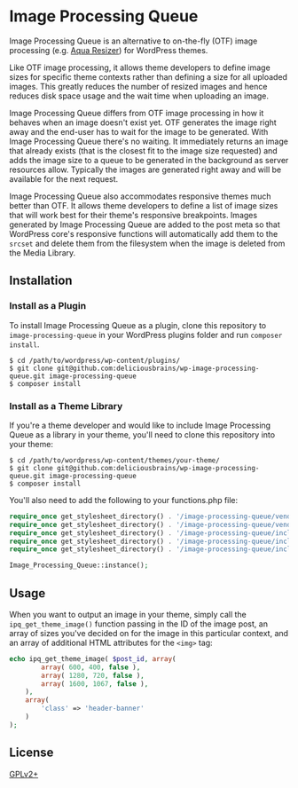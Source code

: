 # Image Processing Queue

Image Processing Queue is an alternative to on-the-fly (OTF) image processing (e.g. [Aqua Resizer](https://github.com/syamilmj/Aqua-Resizer)) for WordPress themes.

Like OTF image processing, it allows theme developers to define image sizes for specific theme contexts rather than defining a size for all uploaded images. This greatly reduces the number of resized images and hence reduces disk space usage and the wait time when uploading an image. 

Image Processing Queue differs from OTF image processing in how it behaves when an image doesn't exist yet. OTF generates the image right away and the end-user has to wait for the image to be generated. With Image Processing Queue there's no waiting. It immediately returns an image that already exists (that is the closest fit to the image size requested) and adds the image size to a queue to be generated in the background as server resources allow. Typically the images are generated right away and will be available for the next request. 
  
Image Processing Queue also accommodates responsive themes much better than OTF. It allows theme developers to define a list of image sizes that will work best for their theme's responsive breakpoints. Images generated by Image Processing Queue are added to the post meta so that WordPress core's responsive functions will automatically add them to the `srcset` and delete them from the filesystem when the image is deleted from the Media Library.
  
## Installation  

### Install as a Plugin

To install Image Processing Queue as a plugin, clone this repository to `image-processing-queue` in your WordPress plugins folder and run `composer install`.

```
$ cd /path/to/wordpress/wp-content/plugins/
$ git clone git@github.com:deliciousbrains/wp-image-processing-queue.git image-processing-queue
$ composer install
```

### Install as a Theme Library

If you're a theme developer and would like to include Image Processing Queue as a library in your theme, you'll need to clone this repository into your theme:

```
$ cd /path/to/wordpress/wp-content/themes/your-theme/
$ git clone git@github.com:deliciousbrains/wp-image-processing-queue.git image-processing-queue
$ composer install
```

You'll also need to add the following to your functions.php file:

```php
require_once get_stylesheet_directory() . '/image-processing-queue/vendor/a5hleyrich/wp-background-processing/classes/wp-async-request.php';
require_once get_stylesheet_directory() . '/image-processing-queue/vendor/a5hleyrich/wp-background-processing/classes/wp-background-process.php';
require_once get_stylesheet_directory() . '/image-processing-queue/includes/class-ipq-process.php';
require_once get_stylesheet_directory() . '/image-processing-queue/includes/class-image-processing-queue.php';
require_once get_stylesheet_directory() . '/image-processing-queue/includes/ipq-template-functions.php';

Image_Processing_Queue::instance();

```

## Usage

When you want to output an image in your theme, simply call the `ipq_get_theme_image()` function passing in the ID of the image post, an array of sizes you've decided on for the image in this particular context, and an array of additional HTML attributes for the `<img>` tag:    

```php
echo ipq_get_theme_image( $post_id, array(
        array( 600, 400, false ),
        array( 1280, 720, false ),
        array( 1600, 1067, false ),
    ),
    array(
        'class' => 'header-banner'
    )
);
```

## License

[GPLv2+](http://www.gnu.org/licenses/gpl-2.0.html)

